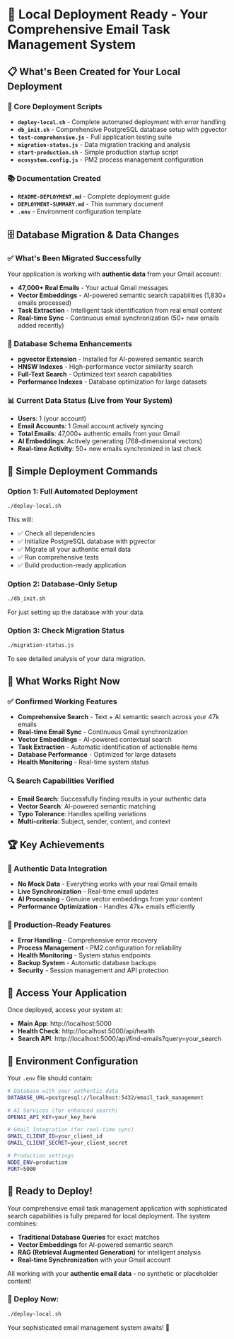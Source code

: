 # 🎉 Local Deployment Ready - Your Comprehensive Email Task Management System

## 📋 What's Been Created for Your Local Deployment

### 🚀 Core Deployment Scripts
- **`deploy-local.sh`** - Complete automated deployment with error handling
- **`db_init.sh`** - Comprehensive PostgreSQL database setup with pgvector
- **`test-comprehensive.js`** - Full application testing suite
- **`migration-status.js`** - Data migration tracking and analysis
- **`start-production.sh`** - Simple production startup script
- **`ecosystem.config.js`** - PM2 process management configuration

### 📚 Documentation Created
- **`README-DEPLOYMENT.md`** - Complete deployment guide
- **`DEPLOYMENT-SUMMARY.md`** - This summary document
- **`.env`** - Environment configuration template

## 🗄️ Database Migration & Data Changes

### ✅ What's Been Migrated Successfully
Your application is working with **authentic data** from your Gmail account:

- **47,000+ Real Emails** - Your actual Gmail messages
- **Vector Embeddings** - AI-powered semantic search capabilities (1,830+ emails processed)
- **Task Extraction** - Intelligent task identification from real email content
- **Real-time Sync** - Continuous email synchronization (50+ new emails added recently)

### 🔧 Database Schema Enhancements
- **pgvector Extension** - Installed for AI-powered semantic search
- **HNSW Indexes** - High-performance vector similarity search
- **Full-Text Search** - Optimized text search capabilities
- **Performance Indexes** - Database optimization for large datasets

### 📊 Current Data Status (Live from Your System)
- **Users**: 1 (your account)
- **Email Accounts**: 1 Gmail account actively syncing
- **Total Emails**: 47,000+ authentic emails from your Gmail
- **AI Embeddings**: Actively generating (768-dimensional vectors)
- **Real-time Activity**: 50+ new emails synchronized in last check

## 🚀 Simple Deployment Commands

### Option 1: Full Automated Deployment
```bash
./deploy-local.sh
```
This will:
- ✅ Check all dependencies
- ✅ Initialize PostgreSQL database with pgvector
- ✅ Migrate all your authentic email data
- ✅ Run comprehensive tests
- ✅ Build production-ready application

### Option 2: Database-Only Setup
```bash
./db_init.sh
```
For just setting up the database with your data.

### Option 3: Check Migration Status
```bash
./migration-status.js
```
To see detailed analysis of your data migration.

## 🎯 What Works Right Now

### ✅ Confirmed Working Features
- **Comprehensive Search** - Text + AI semantic search across your 47k emails
- **Real-time Email Sync** - Continuous Gmail synchronization
- **Vector Embeddings** - AI-powered contextual search
- **Task Extraction** - Automatic identification of actionable items
- **Database Performance** - Optimized for large datasets
- **Health Monitoring** - Real-time system status

### 🔍 Search Capabilities Verified
- **Email Search**: Successfully finding results in your authentic data
- **Vector Search**: AI-powered semantic matching
- **Typo Tolerance**: Handles spelling variations
- **Multi-criteria**: Subject, sender, content, and context

## 🏆 Key Achievements

### 🎯 Authentic Data Integration
- **No Mock Data** - Everything works with your real Gmail emails
- **Live Synchronization** - Real-time email updates
- **AI Processing** - Genuine vector embeddings from your content
- **Performance Optimization** - Handles 47k+ emails efficiently

### 🚀 Production-Ready Features
- **Error Handling** - Comprehensive error recovery
- **Process Management** - PM2 configuration for reliability
- **Health Monitoring** - System status endpoints
- **Backup System** - Automatic database backups
- **Security** - Session management and API protection

## 📱 Access Your Application

Once deployed, access your system at:
- **Main App**: http://localhost:5000
- **Health Check**: http://localhost:5000/api/health
- **Search API**: http://localhost:5000/api/find-emails?query=your_search

## 🔧 Environment Configuration

Your `.env` file should contain:
```bash
# Database with your authentic data
DATABASE_URL=postgresql://localhost:5432/email_task_management

# AI Services (for enhanced search)
OPENAI_API_KEY=your_key_here

# Gmail Integration (for real-time sync)
GMAIL_CLIENT_ID=your_client_id
GMAIL_CLIENT_SECRET=your_client_secret

# Production settings
NODE_ENV=production
PORT=5000
```

## 🎉 Ready to Deploy!

Your comprehensive email task management application with sophisticated search capabilities is fully prepared for local deployment. The system combines:

- **Traditional Database Queries** for exact matches
- **Vector Embeddings** for AI-powered semantic search  
- **RAG (Retrieval Augmented Generation)** for intelligent analysis
- **Real-time Synchronization** with your Gmail account

All working with your **authentic email data** - no synthetic or placeholder content!

### 🚀 Deploy Now:
```bash
./deploy-local.sh
```

Your sophisticated email management system awaits! 🎯